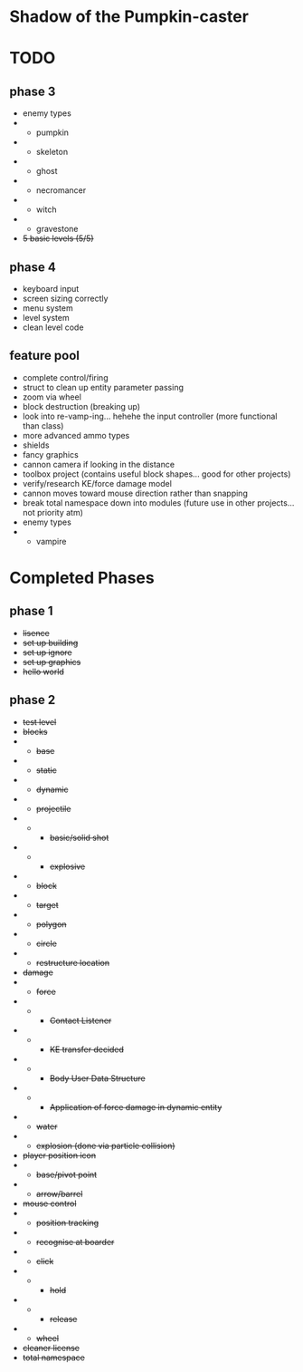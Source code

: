 # Shadow of the Pumpkin-caster

# TODO

## phase 3

- enemy types
- - pumpkin
- - skeleton
- - ghost
- - necromancer
- - witch
- - gravestone
- ~~5 basic levels (5/5)~~

## phase 4

- keyboard input
- screen sizing correctly
- menu system
- level system
- clean level code

## feature pool

- complete control/firing
- struct to clean up entity parameter passing
- zoom via wheel
- block destruction (breaking up)
- look into re-vamp-ing... hehehe the input controller (more functional than class)
- more advanced ammo types
- shields
- fancy graphics
- cannon camera if looking in the distance
- toolbox project (contains useful block shapes... good for other projects)
- verify/research KE/force damage model
- cannon moves toward mouse direction rather than snapping
- break total namespace down into modules (future use in other projects... not priority atm)
- enemy types
- - vampire

# Completed Phases

## phase 1

- ~~lisence~~
- ~~set up building~~
- ~~set up ignore~~
- ~~set up graphics~~
- ~~hello world~~

## phase 2

- ~~test level~~
- ~~blocks~~
- - ~~base~~
- - ~~static~~
- - ~~dynamic~~
- - ~~projectile~~
- - - ~~basic/solid shot~~
- - - ~~explosive~~
- - ~~block~~
- - ~~target~~
- - ~~polygon~~
- - ~~circle~~
- - ~~restructure location~~
- ~~damage~~
- - ~~force~~
- - - ~~Contact Listener~~
- - - ~~KE transfer decided~~
- - - ~~Body User Data Structure~~
- - - ~~Application of force damage in dynamic entity~~
- - ~~water~~
- - ~~explosion (done via particle collision)~~
- ~~player position icon~~
- - ~~base/pivot point~~
- - ~~arrow/barrel~~
- ~~mouse control~~
- - ~~position tracking~~
- - ~~recognise at boarder~~
- - ~~click~~
- - - ~~hold~~
- - - ~~release~~
- - ~~wheel~~
- ~~cleaner license~~
- ~~total namespace~~
